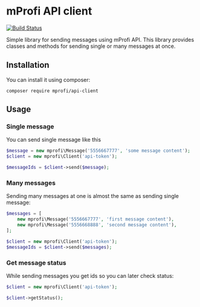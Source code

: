 # mProfi API client

[![Build Status](https://travis-ci.org/mozarcik/mprofi_api_client_php.svg?branch=master)](https://travis-ci.org/mozarcik/mprofi_api_client_php)

Simple library for sending messages using mProfi API. This library provides classes and methods for sending single or 
many messages at once.

## Installation

You can install it using composer:
```
composer require mprofi/api-client
```

## Usage

### Single message

You can send single message like this

```php
$message = new mprofi\Message('5556667777', 'some message content');
$client = new mprofi\Client('api-token');

$messageIds = $client->send($message);
```

### Many messages

Sending many messages at one is almost the same as sending single message:

```php
$messages = [
    new mprofi\Message('5556667777', 'first message content'),
    new mprofi\Message('5556668888', 'second message content'),
];

$client = new mprofi\Client('api-token');
$messageIds = $client->send($messages);
```

### Get message status

While sending messages you get ids so you can later check status:
```php 
$client = new mprofi\Client('api-token');

$client->getStatus();
```